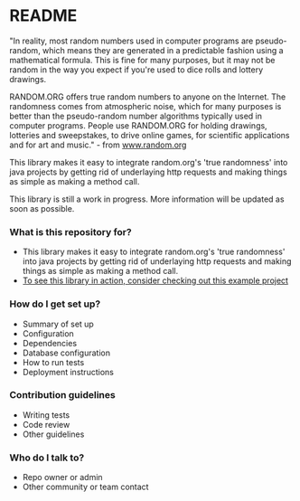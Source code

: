 # README #

"In reality, most random numbers used in computer programs are pseudo-random, which means they are generated in a predictable fashion using a mathematical formula. This is fine for many purposes, but it may not be random in the way you expect if you're used to dice rolls and lottery drawings.

RANDOM.ORG offers true random numbers to anyone on the Internet. The randomness comes from atmospheric noise, which for many purposes is better than the pseudo-random number algorithms typically used in computer programs. People use RANDOM.ORG for holding drawings, lotteries and sweepstakes, to drive online games, for scientific applications and for art and music." - from www.random.org

This library makes it easy to integrate random.org's 'true randomness' into java projects by getting rid of underlaying http requests and making things as simple as making a method call.

This library is still a work in progress. More information will be updated as soon as possible. 

### What is this repository for? ###

* This library makes it easy to integrate random.org's 'true randomness' into java projects by getting rid of underlaying http requests and making things as simple as making a method call.
* [To see this library in action, consider checking out this example project](https://github.com/iarks/RandomNumberExample)

### How do I get set up? ###

* Summary of set up
* Configuration
* Dependencies
* Database configuration
* How to run tests
* Deployment instructions

### Contribution guidelines ###

* Writing tests
* Code review
* Other guidelines

### Who do I talk to? ###

* Repo owner or admin
* Other community or team contact